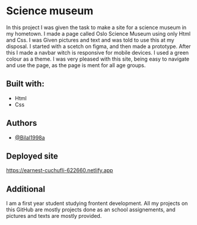 # Science museum

In this project I was given the task to make a site for a science museum in my hometown. I made a page called Oslo Science Museum using only Html and Css. I was Given pictures and text and was told to use this at my disposal. I started with a scetch on figma, and then made a prototype. After this I made a navbar witch is responsive for mobile devices. I used a green colour as a theme. I was very pleased with this site, being easy to navigate and use the page, as the page is ment for all age groups.

## Built with:

- Html
- Css

## Authors

- [@Bilal1998a](https://www.github.com/bilal1998a)

## Deployed site

https://earnest-cuchufli-622660.netlify.app

## Additional

I am a first year student studying frontent development. All my projects on this GitHub are mostly projects done as an school assignements, and pictures and texts are mostly provided.
